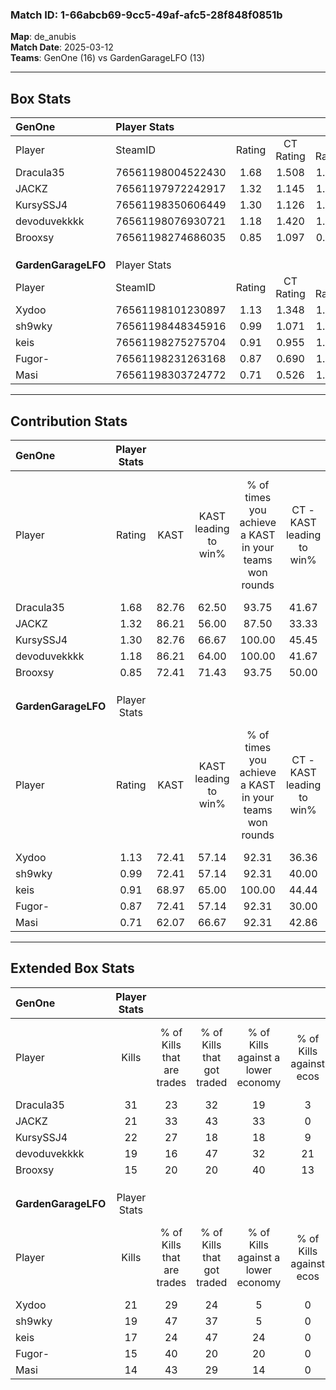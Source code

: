 ### Match ID: 1-66abcb69-9cc5-49af-afc5-28f848f0851b  
**Map**: de_anubis  
**Match Date**: 2025-03-12  
**Teams**: GenOne (16) vs GardenGarageLFO (13)  

---  

## Box Stats  

| **GenOne**          | Player Stats      |        |           |          |       |       |       |         |        |      |     |
| :- | :- | :-: | :-: | :-: | :-: | :-: | :-: | :-: | :-: | :-: | :-: |
| Player              | SteamID           | Rating | CT Rating | T Rating | KAST  |  ADR  | Kills | Assists | Deaths | K/D  | HS% |
| Dracula35           | 76561198004522430 |  1.68  |   1.508   |  1.941   | 82.76 | 109.2 |  31   |    9    |   16   | 1.94 | 48  |
| JACKZ               | 76561197972242917 |  1.32  |   1.145   |  1.554   | 86.21 | 89.3  |  21   |    8    |   17   | 1.24 | 52  |
| KursySSJ4           | 76561198350606449 |  1.30  |   1.126   |  1.607   | 82.76 | 77.7  |  22   |    2    |   15   | 1.47 | 45  |
| devoduvekkkk        | 76561198076930721 |  1.18  |   1.420   |  1.211   | 86.21 | 72.6  |  19   |    7    |   18   | 1.06 | 42  |
| Brooxsy             | 76561198274686035 |  0.85  |   1.097   |  0.979   | 72.41 | 55.8  |  15   |    6    |   21   | 0.71 | 46  |
|                     |                   |        |           |          |       |       |       |         |        |      |     |
|                     |                   |        |           |          |       |       |       |         |        |      |     |
|                     |                   |        |           |          |       |       |       |         |        |      |     |
| **GardenGarageLFO** | Player Stats      |        |           |          |       |       |       |         |        |      |     |
| Player              | SteamID           | Rating | CT Rating | T Rating | KAST  |  ADR  | Kills | Assists | Deaths | K/D  | HS% |
| Xydoo               | 76561198101230897 |  1.13  |   1.348   |  1.021   | 72.41 | 74.5  |  21   |    8    |   19   | 1.11 | 47  |
| sh9wky              | 76561198448345916 |  0.99  |   1.071   |  1.128   | 72.41 | 66.3  |  19   |    7    |   22   | 0.86 | 47  |
| keis                | 76561198275275704 |  0.91  |   0.955   |  1.336   | 68.97 | 89.2  |  17   |    9    |   26   | 0.65 | 70  |
| Fugor-              | 76561198231263168 |  0.87  |   0.690   |  1.375   | 72.41 | 54.5  |  15   |    3    |   19   | 0.79 | 40  |
| Masi                | 76561198303724772 |  0.71  |   0.526   |  1.306   | 62.07 | 57.9  |  14   |    5    |   23   | 0.61 | 35  |
---  

## Contribution Stats  

| **GenOne**          | Player Stats |       |                      |                                                        |                           |                                                             |                          |                                                            |
| :- | :-: | :-: | :-: | :-: | :-: | :-: | :-: | :-: |
| Player              |    Rating    | KAST  | KAST leading to win% | % of times you achieve a KAST in your teams won rounds | CT - KAST leading to win% | CT - % of times you achieve a KAST in your teams won rounds | T - KAST leading to win% | T - % of times you achieve a KAST in your teams won rounds |
| Dracula35           |     1.68     | 82.76 |        62.50         |                         93.75                          |           41.67           |                           100.00                            |          83.33           |                           90.91                            |
| JACKZ               |     1.32     | 86.21 |        56.00         |                         87.50                          |           33.33           |                            80.00                            |          76.92           |                           90.91                            |
| KursySSJ4           |     1.30     | 82.76 |        66.67         |                         100.00                         |           45.45           |                           100.00                            |          84.62           |                           100.00                           |
| devoduvekkkk        |     1.18     | 86.21 |        64.00         |                         100.00                         |           41.67           |                           100.00                            |          84.62           |                           100.00                           |
| Brooxsy             |     0.85     | 72.41 |        71.43         |                         93.75                          |           50.00           |                           100.00                            |          90.91           |                           90.91                            |
|                     |              |       |                      |                                                        |                           |                                                             |                          |                                                            |
|                     |              |       |                      |                                                        |                           |                                                             |                          |                                                            |
|                     |              |       |                      |                                                        |                           |                                                             |                          |                                                            |
| **GardenGarageLFO** | Player Stats |       |                      |                                                        |                           |                                                             |                          |                                                            |
| Player              |    Rating    | KAST  | KAST leading to win% | % of times you achieve a KAST in your teams won rounds | CT - KAST leading to win% | CT - % of times you achieve a KAST in your teams won rounds | T - KAST leading to win% | T - % of times you achieve a KAST in your teams won rounds |
| Xydoo               |     1.13     | 72.41 |        57.14         |                         92.31                          |           36.36           |                           100.00                            |          80.00           |                           88.89                            |
| sh9wky              |     0.99     | 72.41 |        57.14         |                         92.31                          |           40.00           |                           100.00                            |          72.73           |                           88.89                            |
| keis                |     0.91     | 68.97 |        65.00         |                         100.00                         |           44.44           |                           100.00                            |          81.82           |                           100.00                           |
| Fugor-              |     0.87     | 72.41 |        57.14         |                         92.31                          |           30.00           |                            75.00                            |          81.82           |                           100.00                           |
| Masi                |     0.71     | 62.07 |        66.67         |                         92.31                          |           42.86           |                            75.00                            |          81.82           |                           100.00                           |
---  

## Extended Box Stats  

| **GenOne**          | Player Stats |                            |                            |                                    |                         |                              |                                 |        |                             |                                     |                          |                               |                            |
| :- | :-: | :-: | :-: | :-: | :-: | :-: | :-: | :-: | :-: | :-: | :-: | :-: | :-: |
| Player              |    Kills     | % of Kills that are trades | % of Kills that got traded | % of Kills against a lower economy | % of Kills against ecos | % of Kills that are flawless | % of Kills that are close duels | Deaths | % of Deaths that get traded | % of Deaths against a lower economy | % of Deaths against ecos | % of Deaths that are flawless | % of Deaths that are close |
| Dracula35           |      31      |             23             |             32             |                 19                 |            3            |              74              |                3                |   16   |             19              |                  6                  |            0             |              56               |             6              |
| JACKZ               |      21      |             33             |             43             |                 33                 |            0            |              57              |               10                |   17   |             12              |                 24                  |            6             |              47               |             24             |
| KursySSJ4           |      22      |             27             |             18             |                 18                 |            9            |              68              |                0                |   15   |             27              |                  7                  |            0             |              73               |             7              |
| devoduvekkkk        |      19      |             16             |             47             |                 32                 |           21            |              68              |               11                |   18   |             39              |                  6                  |            0             |              72               |             11             |
| Brooxsy             |      15      |             20             |             20             |                 40                 |           13            |              53              |                0                |   21   |             48              |                 14                  |            0             |              81               |             0              |
|                     |              |                            |                            |                                    |                         |                              |                                 |        |                             |                                     |                          |                               |                            |
|                     |              |                            |                            |                                    |                         |                              |                                 |        |                             |                                     |                          |                               |                            |
|                     |              |                            |                            |                                    |                         |                              |                                 |        |                             |                                     |                          |                               |                            |
| **GardenGarageLFO** | Player Stats |                            |                            |                                    |                         |                              |                                 |        |                             |                                     |                          |                               |                            |
| Player              |    Kills     | % of Kills that are trades | % of Kills that got traded | % of Kills against a lower economy | % of Kills against ecos | % of Kills that are flawless | % of Kills that are close duels | Deaths | % of Deaths that get traded | % of Deaths against a lower economy | % of Deaths against ecos | % of Deaths that are flawless | % of Deaths that are close |
| Xydoo               |      21      |             29             |             24             |                 5                  |            0            |              86              |                5                |   19   |             16              |                  5                  |            0             |              79               |             11             |
| sh9wky              |      19      |             47             |             37             |                 5                  |            0            |              37              |               26                |   22   |             27              |                 14                  |            0             |              73               |             5              |
| keis                |      17      |             24             |             47             |                 24                 |            0            |              82              |                6                |   26   |             35              |                 12                  |            0             |              65               |             0              |
| Fugor-              |      15      |             40             |             20             |                 20                 |            0            |              73              |                0                |   19   |             42              |                  0                  |            0             |              68               |             0              |
| Masi                |      14      |             43             |             29             |                 14                 |            0            |              64              |                7                |   23   |             43              |                  9                  |            0             |              48               |             9              |
